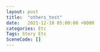 ```yaml
---
layout: post
title:  "others_test"
date:   2021-12-18 05:00:00 +0000
categories: Etc
Tags: Story Etc
SceneCode: []
---
```

